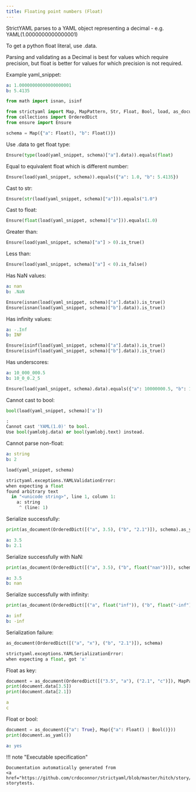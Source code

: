 ```yaml
---
title: Floating point numbers (Float)
---
```



StrictYAML parses to a YAML object representing
a decimal - e.g. YAML(1.0000000000000001)

To get a python float literal, use .data.

Parsing and validating as a Decimal is best for
values which require precision, but float is better
for values for which precision is not required.


Example yaml_snippet:

```yaml
a: 1.00000000000000000001
b: 5.4135

```


```python
from math import isnan, isinf

from strictyaml import Map, MapPattern, Str, Float, Bool, load, as_document
from collections import OrderedDict
from ensure import Ensure

schema = Map({"a": Float(), "b": Float()})

```



Use .data to get float type:


```python
Ensure(type(load(yaml_snippet, schema)["a"].data)).equals(float)

```




Equal to equivalent float which is different number:


```python
Ensure(load(yaml_snippet, schema)).equals({"a": 1.0, "b": 5.4135})

```




Cast to str:


```python
Ensure(str(load(yaml_snippet, schema)["a"])).equals("1.0")

```




Cast to float:


```python
Ensure(float(load(yaml_snippet, schema)["a"])).equals(1.0)

```




Greater than:


```python
Ensure(load(yaml_snippet, schema)["a"] > 0).is_true()

```




Less than:


```python
Ensure(load(yaml_snippet, schema)["a"] < 0).is_false()

```




Has NaN values:

```yaml
a: nan
b: .NaN

```


```python
Ensure(isnan(load(yaml_snippet, schema)["a"].data)).is_true()
Ensure(isnan(load(yaml_snippet, schema)["b"].data)).is_true()

```




Has infinity values:

```yaml
a: -.Inf
b: INF

```


```python
Ensure(isinf(load(yaml_snippet, schema)["a"].data)).is_true()
Ensure(isinf(load(yaml_snippet, schema)["b"].data)).is_true()

```




Has underscores:

```yaml
a: 10_000_000.5
b: 10_0_0.2_5

```


```python
Ensure(load(yaml_snippet, schema).data).equals({"a": 10000000.5, "b": 1000.25})

```




Cannot cast to bool:


```python
bool(load(yaml_snippet, schema)['a'])
```


```python
:
Cannot cast 'YAML(1.0)' to bool.
Use bool(yamlobj.data) or bool(yamlobj.text) instead.
```




Cannot parse non-float:

```yaml
a: string
b: 2

```


```python
load(yaml_snippet, schema)
```


```python
strictyaml.exceptions.YAMLValidationError:
when expecting a float
found arbitrary text
  in "<unicode string>", line 1, column 1:
    a: string
     ^ (line: 1)
```




Serialize successfully:


```python
print(as_document(OrderedDict([("a", 3.5), ("b", "2.1")]), schema).as_yaml())
```

```yaml
a: 3.5
b: 2.1
```




Serialize successfully with NaN:


```python
print(as_document(OrderedDict([("a", 3.5), ("b", float("nan"))]), schema).as_yaml())
```

```yaml
a: 3.5
b: nan
```




Serialize successfully with infinity:


```python
print(as_document(OrderedDict([("a", float("inf")), ("b", float("-inf"))]), schema).as_yaml())
```

```yaml
a: inf
b: -inf
```




Serialization failure:


```python
as_document(OrderedDict([("a", "x"), ("b", "2.1")]), schema)
```


```python
strictyaml.exceptions.YAMLSerializationError:
when expecting a float, got 'x'
```




Float as key:


```python
document = as_document(OrderedDict([("3.5", "a"), ("2.1", "c")]), MapPattern(Float(), Str()))
print(document.data[3.5])
print(document.data[2.1])

```

```yaml
a
c
```




Float or bool:


```python
document = as_document({"a": True}, Map({"a": Float() | Bool()}))
print(document.as_yaml())

```

```yaml
a: yes
```







!!! note "Executable specification"

    Documentation automatically generated from 
    <a href="https://github.com/crdoconnor/strictyaml/blob/master/hitch/story/float.story">float.story
    storytests.